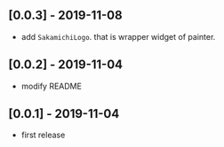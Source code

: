 ## [0.0.3] - 2019-11-08

* add `SakamichiLogo`. that is wrapper widget of painter.

## [0.0.2] - 2019-11-04

* modify README

## [0.0.1] - 2019-11-04

* first release
